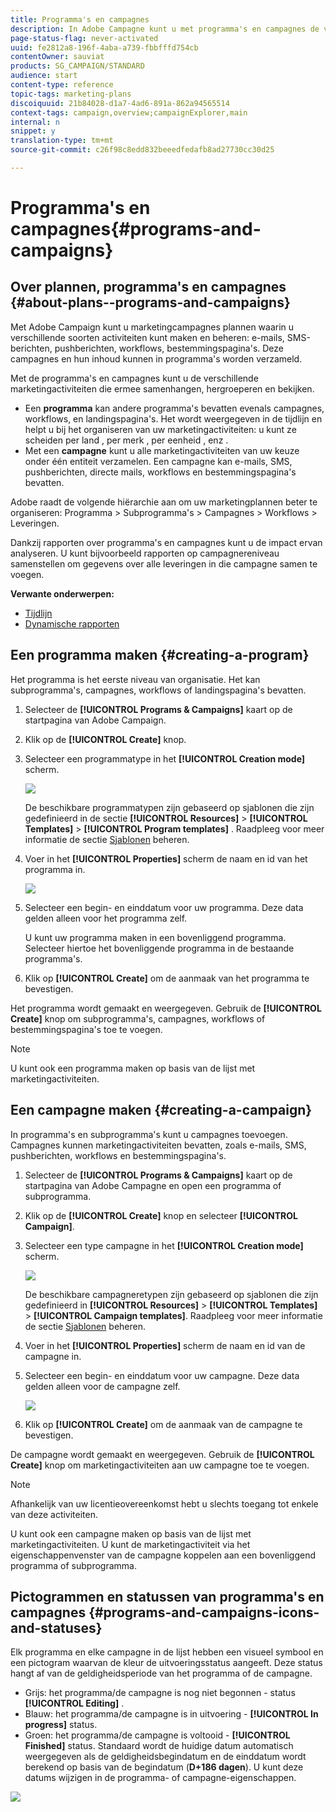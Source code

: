```yaml
---
title: Programma's en campagnes
description: In Adobe Campagne kunt u met programma's en campagnes de verschillende marketingactiviteiten die aan deze activiteiten zijn gekoppeld, groeperen en ordenen. Dankzij rapporten over programma's en campagnes kunt u de impact ervan analyseren.
page-status-flag: never-activated
uuid: fe2812a8-196f-4aba-a739-fbbfffd754cb
contentOwner: sauviat
products: SG_CAMPAIGN/STANDARD
audience: start
content-type: reference
topic-tags: marketing-plans
discoiquuid: 21b84028-d1a7-4ad6-891a-862a94565514
context-tags: campaign,overview;campaignExplorer,main
internal: n
snippet: y
translation-type: tm+mt
source-git-commit: c26f98c8edd832beeedfedafb8ad27730cc30d25

---
```



# Programma&#39;s en campagnes{#programs-and-campaigns}

## Over plannen, programma&#39;s en campagnes {#about-plans--programs-and-campaigns}

Met Adobe Campaign kunt u marketingcampagnes plannen waarin u verschillende soorten activiteiten kunt maken en beheren: e-mails, SMS-berichten, pushberichten, workflows, bestemmingspagina&#39;s. Deze campagnes en hun inhoud kunnen in programma&#39;s worden verzameld.

Met de programma&#39;s en campagnes kunt u de verschillende marketingactiviteiten die ermee samenhangen, hergroeperen en bekijken.

* Een **programma** kan andere programma&#39;s bevatten evenals campagnes, workflows, en landingspagina&#39;s. Het wordt weergegeven in de tijdlijn en helpt u bij het organiseren van uw marketingactiviteiten: u kunt ze scheiden per land , per merk , per eenheid , enz .
* Met een **campagne** kunt u alle marketingactiviteiten van uw keuze onder één entiteit verzamelen. Een campagne kan e-mails, SMS, pushberichten, directe mails, workflows en bestemmingspagina&#39;s bevatten.

Adobe raadt de volgende hiërarchie aan om uw marketingplannen beter te organiseren: Programma > Subprogramma&#39;s > Campagnes > Workflows > Leveringen.

Dankzij rapporten over programma&#39;s en campagnes kunt u de impact ervan analyseren. U kunt bijvoorbeeld rapporten op campagnereniveau samenstellen om gegevens over alle leveringen in die campagne samen te voegen.

**Verwante onderwerpen:**

* [Tijdlijn](../../start/using/timeline.md)
* [Dynamische rapporten](../../reporting/using/about-dynamic-reports.md)

## Een programma maken {#creating-a-program}

Het programma is het eerste niveau van organisatie. Het kan subprogramma&#39;s, campagnes, workflows of landingspagina&#39;s bevatten.

1. Selecteer de **[!UICONTROL Programs & Campaigns]** kaart op de startpagina van Adobe Campaign.
1. Klik op de **[!UICONTROL Create]** knop.
1. Selecteer een programmatype in het **[!UICONTROL Creation mode]** scherm.

   ![](assets/programs_and_campaigns_2.png)

   De beschikbare programmatypen zijn gebaseerd op sjablonen die zijn gedefinieerd in de sectie **[!UICONTROL Resources]** > **[!UICONTROL Templates]** > **[!UICONTROL Program templates]** . Raadpleeg voor meer informatie de sectie [Sjablonen](../../start/using/marketing-activity-templates.md) beheren.

1. Voer in het **[!UICONTROL Properties]** scherm de naam en id van het programma in.

   ![](assets/programs_and_campaigns_3.png)

1. Selecteer een begin- en einddatum voor uw programma. Deze data gelden alleen voor het programma zelf.

   U kunt uw programma maken in een bovenliggend programma. Selecteer hiertoe het bovenliggende programma in de bestaande programma&#39;s.

1. Klik op **[!UICONTROL Create]** om de aanmaak van het programma te bevestigen.

Het programma wordt gemaakt en weergegeven. Gebruik de **[!UICONTROL Create]** knop om subprogramma&#39;s, campagnes, workflows of bestemmingspagina&#39;s toe te voegen.

>[!NOTE]
>
>U kunt ook een programma maken op basis van de lijst met marketingactiviteiten.

## Een campagne maken {#creating-a-campaign}

In programma&#39;s en subprogramma&#39;s kunt u campagnes toevoegen. Campagnes kunnen marketingactiviteiten bevatten, zoals e-mails, SMS, pushberichten, workflows en bestemmingspagina&#39;s.

1. Selecteer de **[!UICONTROL Programs & Campaigns]** kaart op de startpagina van Adobe Campagne en open een programma of subprogramma.
1. Klik op de **[!UICONTROL Create]** knop en selecteer **[!UICONTROL Campaign]**.
1. Selecteer een type campagne in het **[!UICONTROL Creation mode]** scherm.

   ![](assets/programs_and_campaigns_7.png)

   De beschikbare campagneretypen zijn gebaseerd op sjablonen die zijn gedefinieerd in **[!UICONTROL Resources]** > **[!UICONTROL Templates]** > **[!UICONTROL Campaign templates]**. Raadpleeg voor meer informatie de sectie [Sjablonen](../../start/using/marketing-activity-templates.md) beheren.

1. Voer in het **[!UICONTROL Properties]** scherm de naam en id van de campagne in.
1. Selecteer een begin- en einddatum voor uw campagne. Deze data gelden alleen voor de campagne zelf.

   ![](assets/programs_and_campaigns_8.png)

1. Klik op **[!UICONTROL Create]** om de aanmaak van de campagne te bevestigen.

De campagne wordt gemaakt en weergegeven. Gebruik de **[!UICONTROL Create]** knop om marketingactiviteiten aan uw campagne toe te voegen.

>[!NOTE]
>
>Afhankelijk van uw licentieovereenkomst hebt u slechts toegang tot enkele van deze activiteiten.

U kunt ook een campagne maken op basis van de lijst met marketingactiviteiten. U kunt de marketingactiviteit via het eigenschappenvenster van de campagne koppelen aan een bovenliggend programma of subprogramma.

## Pictogrammen en statussen van programma&#39;s en campagnes {#programs-and-campaigns-icons-and-statuses}

Elk programma en elke campagne in de lijst hebben een visueel symbool en een pictogram waarvan de kleur de uitvoeringsstatus aangeeft. Deze status hangt af van de geldigheidsperiode van het programma of de campagne.

* Grijs: het programma/de campagne is nog niet begonnen - status **[!UICONTROL Editing]** .
* Blauw: het programma/de campagne is in uitvoering - **[!UICONTROL In progress]** status.
* Groen: het programma/de campagne is voltooid - **[!UICONTROL Finished]** status. Standaard wordt de huidige datum automatisch weergegeven als de geldigheidsbegindatum en de einddatum wordt berekend op basis van de begindatum (**D+186 dagen**). U kunt deze datums wijzigen in de programma- of campagne-eigenschappen.

![](assets/programs_and_campaigns.png)

